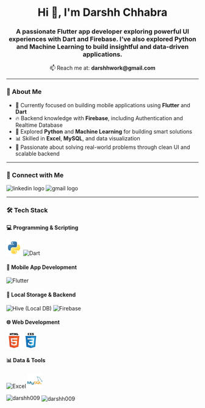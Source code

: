 <h1 align="center">Hi 👋, I'm Darshh Chhabra</h1>
<h3 align="center">
  A passionate Flutter app developer exploring powerful UI experiences with Dart and Firebase.  
  I’ve also explored Python and Machine Learning to build insightful and data-driven applications.
</h3>

<p align="center">📫 Reach me at: <strong>darshhwork@gmail.com</strong></p>

---

### 🚀 About Me
- 📱 Currently focused on building mobile applications using **Flutter** and **Dart**
- 🔥 Backend knowledge with **Firebase**, including Authentication and Realtime Database
- 🧠 Explored **Python** and **Machine Learning** for building smart solutions
- 📊 Skilled in **Excel**, **MySQL**, and data visualization
- 🎯 Passionate about solving real-world problems through clean UI and scalable backend

---

### 🤝 Connect with Me
<div align="left">
  <img src="https://www.linkedin.com/in/darshh-chhabra-39834a1a6/?message=LinkedIn&logo=linkedin&label=&color=0077B5&logoColor=white&labelColor=&style=for-the-badge" height="35" alt="linkedin logo"  />
    <img src="https://img.shields.io/static/v1?message=Gmail&logo=gmail&label=&color=D14836&logoColor=white&labelColor=&style=for-the-badge" height="35" alt="gmail logo"  />
</div>


---

### 🛠️ Tech Stack

#### 💻 Programming & Scripting
<p>
  <img src="https://raw.githubusercontent.com/devicons/devicon/master/icons/python/python-original.svg" alt="Python" width="40" height="40"/>
  <img src="https://upload.wikimedia.org/wikipedia/commons/7/7e/Dart-logo.png" alt="Dart" width="40" height="40"/>
</p>

#### 📱 Mobile App Development
<p>
  <img src="https://cdn.worldvectorlogo.com/logos/flutter.svg" alt="Flutter" width="40" height="40"/>
</p>

#### 🔄 Local Storage & Backend
<p>
  <img src="https://miro.medium.com/v2/resize:fit:1200/1*3Tel-ZMFCafTricp8RoxHg.jpeg" alt="Hive (Local DB)" width="40" height="40"/>
  <img src="https://www.vectorlogo.zone/logos/firebase/firebase-icon.svg" alt="Firebase" width="40" height="40"/>
</p>

#### 🌐 Web Development
<p>
  <img src="https://raw.githubusercontent.com/devicons/devicon/master/icons/html5/html5-original-wordmark.svg" alt="HTML5" width="40" height="40"/>
  <img src="https://raw.githubusercontent.com/devicons/devicon/master/icons/css3/css3-original-wordmark.svg" alt="CSS3" width="40" height="40"/>
</p>

#### 📊 Data & Tools
<p>
  <img src="https://static.vecteezy.com/system/resources/previews/027/179/371/original/microsoft-excel-icon-logo-symbol-free-png.png" alt="Excel" width="40" height="40"/>
  <img src="https://raw.githubusercontent.com/devicons/devicon/master/icons/mysql/mysql-original-wordmark.svg" alt="MySQL" width="40" height="40"/>
</p>

<p><img align="left" src="https://github-readme-stats.vercel.app/api/top-langs?username=darshh009&show_icons=true&locale=en&layout=compact" alt="darshh009" /></p>

<p>&nbsp;<img align="center" src="https://github-readme-stats.vercel.app/api?username=darshh009&show_icons=true&locale=en" alt="darshh009" /></p>
